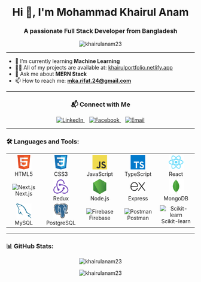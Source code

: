 <h1 align="center">Hi 👋, I'm Mohammad Khairul Anam</h1>
<h3 align="center">A passionate Full Stack Developer from Bangladesh</h3>

<p align="center">
  <img src="https://komarev.com/ghpvc/?username=khairulanam23&label=Profile%20views&color=0e75b6&style=flat" alt="khairulanam23" />
</p>

<!-- 
<p align="center">
  <a href="https://github.com/ryo-ma/github-profile-trophy">
    <img src="https://github-profile-trophy.vercel.app/?username=khairulanam23&theme=onedark" alt="khairulanam23" />
  </a>
</p>
-->

---

- 🌱 I’m currently learning **Machine Learning**
- 👨‍💻 All of my projects are available at: [khairulportfolio.netlify.app](https://khairulportfolio.netlify.app/)
- 💬 Ask me about **MERN Stack**
- 📫 How to reach me: **mka.rifat.24@gmail.com**

---
<h3 align="center">📬 Connect with Me</h3>

<p align="center">
  <a href="https://linkedin.com/in/khairulanam23" target="_blank" title="LinkedIn">
    <img src="https://cdn.jsdelivr.net/gh/devicons/devicon/icons/linkedin/linkedin-original.svg" alt="LinkedIn" width="40" height="40"/>
  </a>
  &nbsp;&nbsp;
  <a href="https://fb.com/rifat.phantom" target="_blank" title="Facebook">
    <img src="https://raw.githubusercontent.com/rahuldkjain/github-profile-readme-generator/master/src/images/icons/Social/facebook.svg" alt="Facebook" width="40" height="40"/>
  </a>
  &nbsp;&nbsp;
  <a href="mailto:mka.rifat.24@gmail.com" title="Send Email">
    <img src="https://cdn-icons-png.flaticon.com/512/732/732200.png" alt="Email" width="40" height="40"/>
  </a>
</p>

---

### 🛠️ Languages and Tools:

<table align="center">
  <tr>
    <td align="center" width="100">
      <img src="https://raw.githubusercontent.com/devicons/devicon/master/icons/html5/html5-original.svg" title="HTML5" alt="HTML5" width="40"/><br>HTML5
    </td>
    <td align="center" width="100">
      <img src="https://raw.githubusercontent.com/devicons/devicon/master/icons/css3/css3-original.svg" title="CSS3" alt="CSS3" width="40"/><br>CSS3
    </td>
    <td align="center" width="100">
      <img src="https://raw.githubusercontent.com/devicons/devicon/master/icons/javascript/javascript-original.svg" title="JavaScript" alt="JavaScript" width="40"/><br>JavaScript
    </td>
    <td align="center" width="100">
      <img src="https://raw.githubusercontent.com/devicons/devicon/master/icons/typescript/typescript-original.svg" title="TypeScript" alt="TypeScript" width="40"/><br>TypeScript
    </td>
    <td align="center" width="100">
      <img src="https://raw.githubusercontent.com/devicons/devicon/master/icons/react/react-original.svg" title="React" alt="React" width="40"/><br>React
    </td>
  </tr>
  <tr>
    <td align="center" width="100">
      <img src="https://cdn.worldvectorlogo.com/logos/nextjs-2.svg" title="Next.js" alt="Next.js" width="40"/><br>Next.js
    </td>
    <td align="center" width="100">
      <img src="https://raw.githubusercontent.com/devicons/devicon/master/icons/redux/redux-original.svg" title="Redux" alt="Redux" width="40"/><br>Redux
    </td>
    <td align="center" width="100">
      <img src="https://raw.githubusercontent.com/devicons/devicon/master/icons/nodejs/nodejs-original.svg" title="Node.js" alt="Node.js" width="40"/><br>Node.js
    </td>
    <td align="center" width="100">
      <img src="https://raw.githubusercontent.com/devicons/devicon/master/icons/express/express-original.svg" title="Express" alt="Express" width="40"/><br>Express
    </td>
    <td align="center" width="100">
      <img src="https://raw.githubusercontent.com/devicons/devicon/master/icons/mongodb/mongodb-original.svg" title="MongoDB" alt="MongoDB" width="40"/><br>MongoDB
    </td>
  </tr>
  <tr>
    <td align="center" width="100">
      <img src="https://raw.githubusercontent.com/devicons/devicon/master/icons/mysql/mysql-original.svg" title="MySQL" alt="MySQL" width="40"/><br>MySQL
    </td>
    <td align="center" width="100">
      <img src="https://raw.githubusercontent.com/devicons/devicon/master/icons/postgresql/postgresql-original.svg" title="PostgreSQL" alt="PostgreSQL" width="40"/><br>PostgreSQL
    </td>
    <td align="center" width="100">
      <img src="https://www.vectorlogo.zone/logos/firebase/firebase-icon.svg" title="Firebase" alt="Firebase" width="40"/><br>Firebase
    </td>
    <td align="center" width="100">
      <img src="https://www.vectorlogo.zone/logos/getpostman/getpostman-icon.svg" title="Postman" alt="Postman" width="40"/><br>Postman
    </td>
    <td align="center" width="100">
      <img src="https://upload.wikimedia.org/wikipedia/commons/0/05/Scikit_learn_logo_small.svg" title="Scikit-learn" alt="Scikit-learn" width="40"/><br>Scikit-learn
    </td>
  </tr>
</table>


---

### 📊 GitHub Stats:

<p align="center">
  <img src="https://github-readme-stats.vercel.app/api?username=khairulanam23&show_icons=true&locale=en" alt="khairulanam23" />
</p>

<p align="center">
  <img src="https://github-readme-stats.vercel.app/api/top-langs?username=khairulanam23&show_icons=true&locale=en&layout=compact" alt="khairulanam23" />
</p>
